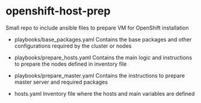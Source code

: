 # openshift-host-prep
Small repo to include ansible files to prepare VM for OpenShift installation


- playbooks/base_packages.yaml
Contains the base packages and other configurations required by the cluster or nodes

- playbooks/prepare_hosts.yaml
Contains the main logic and instructions to prepare the nodes defined in inventory file

- playbooks/prepare_master.yaml
Contains the instructions to prepare master server and required packages

- hosts.yaml
Inventory file where the hosts and main variables are defined